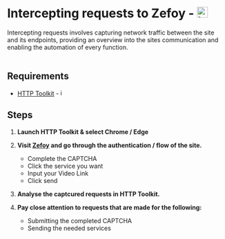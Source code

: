 # Intercepting requests to Zefoy - <img width="25" height="25" alt="image" src="https://github.com/user-attachments/assets/99aea6ba-41e2-4493-b5db-2992e7ed6882" />

Intercepting requests involves capturing network traffic between the site and its endpoints, providing an overview into the sites communication and enabling the automation of every function.<br><br>


Requirements
---
- [HTTP Toolkit](https://httptoolkit.com/) - <img width="15" height="15" alt="image" src="https://github.com/user-attachments/assets/899b2278-d968-442c-a3f3-d7852b6ea8b5" />

Steps
---
1. **Launch HTTP Toolkit & select Chrome / Edge**
2. **Visit [Zefoy](https://zefoy.com/) and go through the authentication / flow of the site.**
   - Complete the CAPTCHA
   - Click the service you want
   - Input your Video Link
   - Click send

3. **Analyse the captcured requests in HTTP Toolkit.**
   
5. **Pay close attention to requests that are made for the following:**
   - Submitting the completed CAPTCHA
   - Sending the needed services
